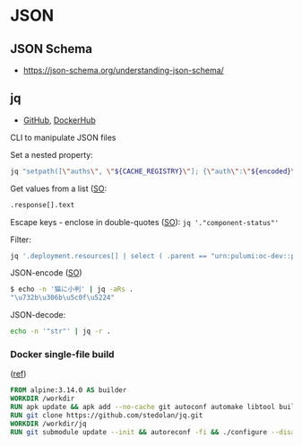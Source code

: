 # JSON

## JSON Schema

* <https://json-schema.org/understanding-json-schema/>

## jq

* [GitHub](https://github.com/stedolan/jq), [DockerHub](https://hub.docker.com/r/stedolan/jq)

CLI to manipulate JSON files

Set a nested property:

```bash
jq "setpath([\"auths\", \"${CACHE_REGISTRY}\"]; {\"auth\":\"${encoded}\"})"
```

Get values from a list ([SO](https://stackoverflow.com/a/45524015/125246):

```bash
.response[].text
```

Escape keys - enclose in double-quotes ([SO](https://stackoverflow.com/a/37344498/125246)): `jq '."component-status"'`

Filter:

```bash
jq '.deployment.resources[] | select ( .parent == "urn:pulumi:oc-dev::pulumi-aws::kubernetes:helm.sh/v3:Chart::test-redis" ) | .urn '  my.json
```

JSON-encode ([SO](https://stackoverflow.com/a/50380697/125246))

```bash
$ echo -n '猫に小判' | jq -aRs .
"\u732b\u306b\u5c0f\u5224"
```

JSON-decode:

```bash
echo -n '"str"' | jq -r .
```

### Docker single-file build

([ref](https://github.com/wesley-dean-flexion/busybox-jq-latest/blob/master/Dockerfile))

```dockerfile
FROM alpine:3.14.0 AS builder
WORKDIR /workdir
RUN apk update && apk add --no-cache git autoconf automake libtool build-base
RUN git clone https://github.com/stedolan/jq.git
WORKDIR /workdir/jq
RUN git submodule update --init && autoreconf -fi && ./configure --disable-docs --disable-maintainer-mode --with-oniguruma && make -j8 LDFLAGS=-all-static && strip jq
```

